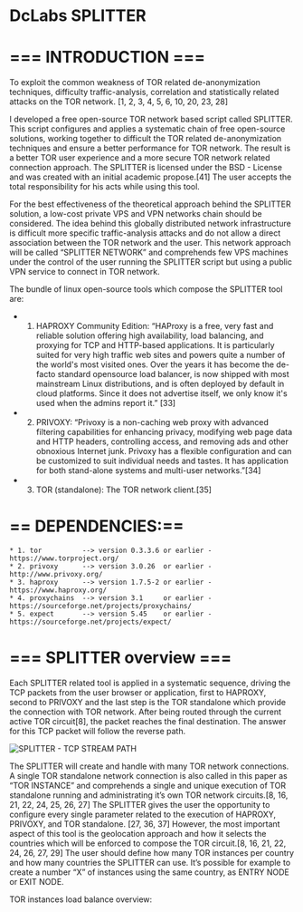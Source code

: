 #                                              DcLabs SPLITTER

# 				=== INTRODUCTION ===
 
  To exploit the common weakness of TOR related de-anonymization techniques, difficulty traffic-analysis,
correlation and statistically related attacks on the TOR network. [1, 2, 3, 4, 5, 6, 10, 20, 23, 28]

  I developed a free open-source TOR network based script called SPLITTER. This script configures and applies a
systematic chain of free open-source solutions, working together to difficult the TOR related de-anonymization
techniques and ensure a better performance for TOR network. The result is a better TOR user experience and a more
secure TOR network related connection approach.
The SPLITTER is licensed under the BSD - License and was created with an initial academic propose.[41]
The user accepts the total responsibility for his acts while using this tool.

For the best effectiveness of the theoretical approach behind the SPLITTER solution, a low-cost private VPS and
VPN networks chain should be considered. The idea behind this globally distributed network infrastructure is difficult
more specific traffic-analysis attacks and do not allow a direct association between the TOR network and the user. This
network approach will be called “SPLITTER NETWORK” and comprehends few VPS machines under the
control of the user running the SPLITTER script but using a public VPN service to connect in TOR network.

The bundle of linux open-source tools which compose the SPLITTER tool are:
* 1. HAPROXY Community Edition: “HAProxy is a free, very fast and reliable solution
offering high availability, load balancing, and proxying for TCP and HTTP-based applications.
It is particularly suited for very high traffic web sites and powers quite a number of the world's
most visited ones. Over the years it has become the de-facto standard opensource load
balancer, is now shipped with most mainstream Linux distributions, and is often deployed by
default in cloud platforms. Since it does not advertise itself, we only know it's used when the
admins report it.” [33]

* 2. PRIVOXY: “Privoxy is a non-caching web proxy with advanced filtering capabilities for
enhancing privacy, modifying web page data and HTTP headers, controlling access, and
removing ads and other obnoxious Internet junk. Privoxy has a flexible configuration and can
be customized to suit individual needs and tastes. It has application for both stand-alone
systems and multi-user networks.”[34]

* 3. TOR (standalone): The TOR network client.[35] 


#  == DEPENDENCIES:== 
    * 1. tor          --> version 0.3.3.6 or earlier - https://www.torproject.org/
    * 2. privoxy      --> version 3.0.26  or earlier - http://www.privoxy.org/
    * 3. haproxy      --> version 1.7.5-2 or earlier - https://www.haproxy.org/
    * 4. proxychains  --> version 3.1     or earlier - https://sourceforge.net/projects/proxychains/
    * 5. expect       --> version 5.45    or earlier - https://sourceforge.net/projects/expect/



# 				=== SPLITTER overview ===
Each SPLITTER related tool is applied in a systematic sequence, driving the TCP packets from the
user browser or application, first to HAPROXY, second to PRIVOXY and the last step is the TOR
standalone which provide the connection with TOR network. After being routed through the current
active TOR circuit[8], the packet reaches the final destination. The answer for this TCP packet will
follow the reverse path.

![SPLITTER - TCP STREAM PATH](https://github.com/renersistemas/splitter/blob/master/01_TCP_STREAM_PATH.png)


The SPLITTER will create and handle with many TOR network connections. 
A single TOR standalone network connection is also called in this paper as “TOR INSTANCE” and comprehends a single and unique execution of TOR standalone running and administrating it’s own TOR network circuits.[8, 16, 21, 22, 24, 25, 26, 27]
The SPLITTER gives the user the opportunity to configure every single parameter related to the execution of HAPROXY, PRIVOXY, and TOR standalone. [27, 36, 37]
However, the most important aspect of this tool is the geolocation approach and how it selects the countries which will be enforced to compose the TOR circuit.[8, 16, 21, 22, 24, 26, 27, 29]
The user should define how many TOR instances per country and how many countries the SPLITTER can use. It’s possible for example to create a number “X” of instances using the same country, as ENTRY NODE or EXIT NODE.

TOR instances load balance overview:
